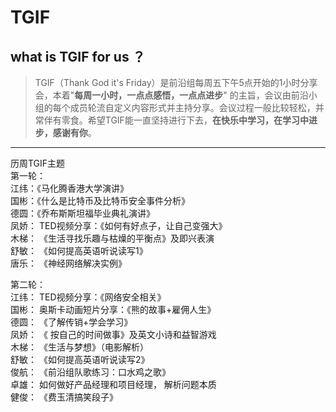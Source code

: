 
# TGIF

## what is TGIF for us ？

>TGIF（Thank God it's Friday）是前沿组每周五下午5点开始的1小时分享会，本着"**每周一小时，一点点感悟，一点点进步**" 的主旨，会议由前沿小组的每个成员轮流自定义内容形式并主持分享。会议过程一般比较轻松，并常伴有零食。希望TGIF能一直坚持进行下去，**在快乐中学习，在学习中进步，感谢有你**。


--------

历周TGIF主题   
第一轮：   
江纬：《马化腾香港大学演讲》   
国彬：《什么是比特币及比特币安全事件分析》   
德圆：《乔布斯斯坦福毕业典礼演讲》   
凤娇：  TED视频分享：《如何有好点子，让自己变强大》     
木梯： 《生活寻找乐趣与枯燥的平衡点》及即兴表演   
舒敏： 《如何提高英语听说读写1》   
唐乐： 《神经网络解决实例》   

第二轮：   
江纬：  TED视频分享：《网络安全相关》   
国彬：  奥斯卡动画短片分享：《熊的故事+雇佣人生》   
德圆： 《了解传销+学会学习》   
凤娇： 《 按自己的时间做事》及英文小诗和益智游戏   
木梯： 《生活与梦想》（电影解析）   
舒敏： 《如何提高英语听说读写2》   
俊航： 《前沿组队歌练习：口水鸡之歌》   
卓雄：  如何做好产品经理和项目经理， 解析问题本质   
健俊： 《费玉清搞笑段子》   
